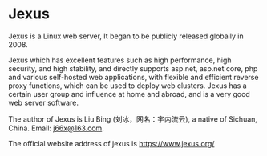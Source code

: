 # Jexus
Jexus is a Linux web server, It began to be publicly released globally in 2008.

Jexus which has excellent features such as high performance, high security, and high stability, and directly supports asp.net, asp.net core, php and various self-hosted web applications, with flexible and efficient reverse proxy functions, which can be used to deploy web clusters. Jexus has a certain user group and influence at home and abroad, and is a very good web server software.

The author of Jexus is Liu Bing (刘冰，网名：宇内流云), a native of Sichuan, China. Email: j66x@163.com.

The official website address of jexus is https://www.jexus.org/
